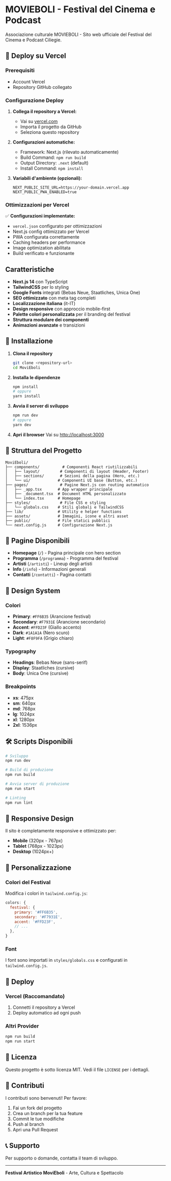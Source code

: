 # MOVIEBOLI - Festival del Cinema e Podcast

Associazione culturale MOVIEBOLI - Sito web ufficiale del Festival del Cinema e Podcast Ciliegie.

## 🚀 Deploy su Vercel

### Prerequisiti
- Account Vercel
- Repository GitHub collegato

### Configurazione Deploy

1. **Collega il repository a Vercel:**
   - Vai su [vercel.com](https://vercel.com)
   - Importa il progetto da GitHub
   - Seleziona questo repository

2. **Configurazioni automatiche:**
   - Framework: Next.js (rilevato automaticamente)
   - Build Command: `npm run build`
   - Output Directory: `.next` (default)
   - Install Command: `npm install`

3. **Variabili d'ambiente (opzionali):**
   ```
   NEXT_PUBLIC_SITE_URL=https://your-domain.vercel.app
   NEXT_PUBLIC_PWA_ENABLED=true
   ```

### Ottimizzazioni per Vercel

✅ **Configurazioni implementate:**
- `vercel.json` configurato per ottimizzazioni
- Next.js config ottimizzato per Vercel
- PWA configurata correttamente
- Caching headers per performance
- Image optimization abilitata
- Build verificato e funzionante

## Caratteristiche

- **Next.js 14** con TypeScript
- **TailwindCSS** per lo styling
- **Google Fonts** integrati (Bebas Neue, Staatliches, Unica One)
- **SEO ottimizzato** con meta tag completi
- **Localizzazione italiana** (it-IT)
- **Design responsive** con approccio mobile-first
- **Palette colori personalizzata** per il branding del festival
- **Struttura modulare dei componenti**
- **Animazioni avanzate** e transizioni

## 🚀 Installazione

1. **Clona il repository**
   ```bash
   git clone <repository-url>
   cd MoviEboli
   ```

2. **Installa le dipendenze**
   ```bash
   npm install
   # oppure
   yarn install
   ```

3. **Avvia il server di sviluppo**
   ```bash
   npm run dev
   # oppure
   yarn dev
   ```

4. **Apri il browser**
   Vai su [http://localhost:3000](http://localhost:3000)

## 📁 Struttura del Progetto

```
MoviEboli/
├── components/          # Componenti React riutilizzabili
│   ├── layout/         # Componenti di layout (Header, Footer)
│   ├── sections/       # Sezioni della pagina (Hero, etc.)
│   └── ui/            # Componenti UI base (Button, etc.)
├── pages/              # Pagine Next.js con routing automatico
│   ├── _app.tsx       # App wrapper principale
│   ├── _document.tsx  # Document HTML personalizzato
│   └── index.tsx      # Homepage
├── styles/             # File CSS e styling
│   └── globals.css    # Stili globali e TailwindCSS
├── lib/               # Utility e helper functions
├── assets/            # Immagini, icone e altri asset
├── public/            # File statici pubblici
└── next.config.js     # Configurazione Next.js
```

## 🎯 Pagine Disponibili

- **Homepage** (`/`) - Pagina principale con hero section
- **Programma** (`/programma`) - Programma del festival
- **Artisti** (`/artisti`) - Lineup degli artisti
- **Info** (`/info`) - Informazioni generali
- **Contatti** (`/contatti`) - Pagina contatti

## 🎨 Design System

### Colori
- **Primary**: `#FF6B35` (Arancione festival)
- **Secondary**: `#F7931E` (Arancione secondario)
- **Accent**: `#FFD23F` (Giallo accento)
- **Dark**: `#1A1A1A` (Nero scuro)
- **Light**: `#F8F9FA` (Grigio chiaro)

### Typography
- **Headings**: Bebas Neue (sans-serif)
- **Display**: Staatliches (cursive)
- **Body**: Unica One (cursive)

### Breakpoints
- **xs**: 475px
- **sm**: 640px
- **md**: 768px
- **lg**: 1024px
- **xl**: 1280px
- **2xl**: 1536px

## 🛠 Scripts Disponibili

```bash
# Sviluppo
npm run dev

# Build di produzione
npm run build

# Avvia server di produzione
npm run start

# Linting
npm run lint
```

## 📱 Responsive Design

Il sito è completamente responsive e ottimizzato per:
- **Mobile** (320px - 767px)
- **Tablet** (768px - 1023px)
- **Desktop** (1024px+)

## 🔧 Personalizzazione

### Colori del Festival
Modifica i colori in `tailwind.config.js`:

```javascript
colors: {
  festival: {
    primary: '#FF6B35',
    secondary: '#F7931E',
    accent: '#FFD23F',
    // ...
  },
}
```

### Font
I font sono importati in `styles/globals.css` e configurati in `tailwind.config.js`.

## 🚀 Deploy

### Vercel (Raccomandato)
1. Connetti il repository a Vercel
2. Deploy automatico ad ogni push

### Altri Provider
```bash
npm run build
npm run start
```

## 📄 Licenza

Questo progetto è sotto licenza MIT. Vedi il file `LICENSE` per i dettagli.

## 🤝 Contributi

I contributi sono benvenuti! Per favore:
1. Fai un fork del progetto
2. Crea un branch per la tua feature
3. Commit le tue modifiche
4. Push al branch
5. Apri una Pull Request

## 📞 Supporto

Per supporto o domande, contatta il team di sviluppo.

---

**Festival Artistico MoviEboli** - Arte, Cultura e Spettacolo